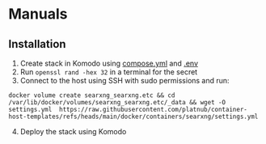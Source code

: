 # Manuals
## Installation
1. Create stack in Komodo using [compose.yml](https://raw.githubusercontent.com/platnub/container-host-templates/refs/heads/main/docker/containers/searxng/compose.yml) and [.env](https://raw.githubusercontent.com/platnub/container-host-templates/refs/heads/main/docker/containers/searxng/.env)
2. Run `openssl rand -hex 32` in a terminal for the secret
3. Connect to the host using SSH with sudo permissions and run:
```
docker volume create searxng_searxng.etc && cd /var/lib/docker/volumes/searxng_searxng.etc/_data && wget -O settings.yml  https://raw.githubusercontent.com/platnub/container-host-templates/refs/heads/main/docker/containers/searxng/settings.yml
```
4. Deploy the stack using Komodo
